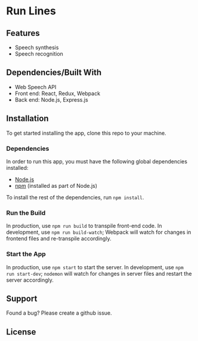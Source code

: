 # Run Lines

## Features
* Speech synthesis
* Speech recognition

## Dependencies/Built With
* Web Speech API
* Front end: React, Redux, Webpack
* Back end: Node.js, Express.js

## Installation
To get started installing the app, clone this repo to your machine.

### Dependencies
In order to run this app, you must have the following global dependencies installed:
* [Node.js](https://nodejs.org/en/)
* [npm](https://www.npmjs.com/) (installed as part of Node.js)

To install the rest of the dependencies, run `npm install`.

### Run the Build
In production, use `npm run build` to transpile front-end code. In development, use `npm run build-watch`; Webpack will watch for changes in frontend files and re-transpile accordingly.

### Start the App
In production, use `npm start` to start the server. In development, use `npm run start-dev`; `nodemon` will watch for changes in server files and restart the server accordingly.

## Support
Found a bug? Please create a github issue.

## License
